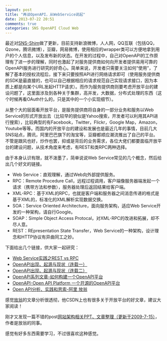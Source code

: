 ```yaml
---
layout: post
title: "再谈OpenAPI，从WebService说起"
date: 2013-07-22 20:51
comments: true
categories: SNS OpenAPI Cloud Web
---
```


最近对[SNS-Shim](https://github.com/hustcalm/SNS-Shim)做了更新，目前支持新浪微博，人人网，QQ互联（包括QQ，Qzone，腾讯微博），豆瓣，网易微博，使用相应的wrapper类可以方便地拿到用户的个人信息，以及发布新的状态。在开发的过程中，自己对OpenAPI的工作原理有了进一步的理解，同时也激起了对服务提供商如何向开发者提供易用可靠的OpenAPI服务进行研究的好奇心。简单来说，开发者只需要关注如何“使用”，了解了基本的授权流程后，接下来只要按照API进行网络请求即可（使用服务提供商的SDK是最直接的，也可以自己根据相应的请求规范自己实现请求接口，因为本质上都是向某个URL发起HTTP请求）。而作为服务提供商则要考虑开放平台的建设问题了，这里面涉及到各种关于集群，高并发，大数据，分布式处理的东西（这个时候再看OAuth什么的，只是其中的一个小实现细节）。

<!--more-->

从整个大的层面看开放平台，是服务提供商将自身的一部分业务和服务以Web Service的形式开放出去（比较早的貌似是Yahoo搜索，开发者可以利用其API进行搜索），比较典型的有Facebook，Twitter，Flickr，Google Map，Amazon，Youtube等等。而国内的开放平台的建设和发展也是最近几年的事情，目前几大SNS站点，腾讯，阿里巴巴旗下的淘宝等，豆瓣都顺应潮流推出了自己的平台。不管是跟风也好，炒作也罢，抑或是背后的业务需求，各位大佬们都要面临开放平台的建设问题，从技术角度来考虑，有REST和类RPC两种选择。

由于本身认识有限，就不泼墨了，简单说说Web Service常见的几个概念，然后给出几个好文的链接。
*   Web Service：直观理解，通过Web向外部提供服务。
*   RPC：Remote Procedure Call，远程过程调用，客户端像服务器端发起一个请求（携带方法和参数），服务器处理后返回结果给客户端。
*   XML-RPC：基于XML的RPC，也就是客户端和服务器之间消息传递的格式是基于XML的，标准化的XML解析实现数据交换。
*   SOA：Service Oriented Architecture，面向服务架构，适应Web Service开发的一种架构，请自行Google。
*   SOAP：Simple Object Access Protocal，对XML-RPC的改进和拓展，却不尽人意。
*   REST：REpresentation State Transfer，Web Service的一种架构，设计理念和HTTP协议有异曲同工之妙。

下面给出几个链接，供大家一起研究：

*   [Web Service实践之REST vs RPC](http://www.cnblogs.com/mindsbook/archive/2009/11/17/web_service_RESTvsRPC.html)
*   [OpenAPI出现、起源与现状（连载一）](http://oplatform.org/archives/23)
*   [OpenAPI出现、起源与现状（连载二）](http://oplatform.org/archives/24)
*   [OpenAPI系列文章-如何构建一个OpenAPI平台](http://www.cnblogs.com/liuxiaojun/archive/2010/08/30/openapi.html)
*   [OpenAPI-Open API Platform 一个开源的OpenAPI平台](http://openapi.codeplex.com/)
*   [Open API分析、实践和思索-阿里 放翁](http://www.infoq.com/cn/articles/open-api-practice)

感觉[放翁](http://blog.csdn.net/cenwenchu79)的文章分析很透彻，他CSDN上也有很多关于开放平台的好文章，建议大家阅读！

刚才又发现一篇不错的post[网站架构相关PPT、文章整理（更新于2009-7-15）](http://www.blogjava.net/BlueDavy/archive/2009/04/28/267970.html)，作者是放翁的同事。

感觉有好多东西需要学习，不过很喜欢这种感觉。
